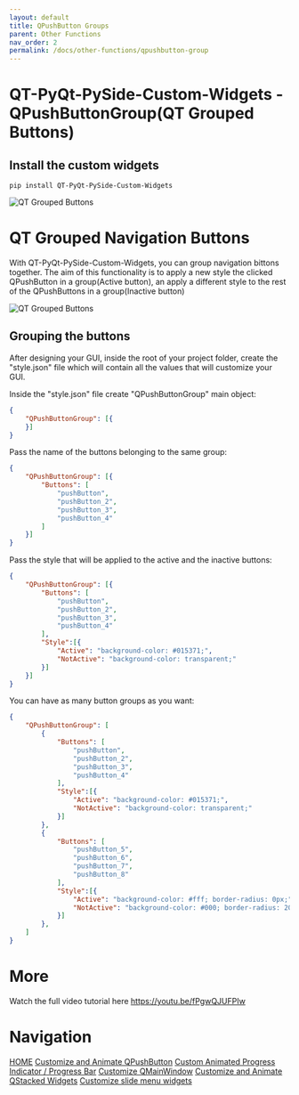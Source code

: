 ```yaml
---
layout: default
title: QPushButton Groups
parent: Other Functions
nav_order: 2
permalink: /docs/other-functions/qpushbutton-group
---
```


# QT-PyQt-PySide-Custom-Widgets - QPushButtonGroup(QT Grouped Buttons)

## Install the custom widgets
```
pip install QT-PyQt-PySide-Custom-Widgets

```

![QT Grouped Buttons](https://github.com/KhamisiKibet/QT-PyQt-PySide-Custom-Widgets/blob/main/images/qt-nav-buttons.png?raw=true)

# QT Grouped Navigation Buttons

With QT-PyQt-PySide-Custom-Widgets, you can group navigation bittons together. The aim of this functionality is to apply a new style the clicked QPushButton in a group(Active button), an apply a different style to the rest of the QPushButtons in a group(Inactive button)

![QT Grouped Buttons](https://github.com/KhamisiKibet/QT-PyQt-PySide-Custom-Widgets/blob/main/images/Screenshot_20230923_064515.png?raw=true)

## Grouping the buttons
After designing your GUI, inside the root of your project folder, create the "style.json" file which will contain all the values that will customize your GUI.


Inside the "style.json" file create "QPushButtonGroup" main object:

```json
{
	"QPushButtonGroup": [{
	}]
}
```

Pass the name of the buttons belonging to the same group:

```json
{
	"QPushButtonGroup": [{
		"Buttons": [
			"pushButton",
			"pushButton_2",
			"pushButton_3",
			"pushButton_4"
		]
	}]
}
```

Pass the style that will be applied to the active and the inactive buttons:

```json
{
	"QPushButtonGroup": [{
		"Buttons": [
			"pushButton",
			"pushButton_2",
			"pushButton_3",
			"pushButton_4"
		],
		"Style":[{
			"Active": "background-color: #015371;",
			"NotActive": "background-color: transparent;"
		}]
	}]
}
```

You can have as many button groups as you want:

```json
{
	"QPushButtonGroup": [
		{
			"Buttons": [
				"pushButton",
				"pushButton_2",
				"pushButton_3",
				"pushButton_4"
			],
			"Style":[{
				"Active": "background-color: #015371;",
				"NotActive": "background-color: transparent;"
			}]
		},
		{
			"Buttons": [
				"pushButton_5",
				"pushButton_6",
				"pushButton_7",
				"pushButton_8"
			],
			"Style":[{
				"Active": "background-color: #fff; border-radius: 0px;",
				"NotActive": "background-color: #000; border-radius: 20px;"
			}]
		},
	]
}
```

# More

Watch the full video tutorial here https://youtu.be/fPgwQJUFPIw


# Navigation

[HOME](https://khamisikibet.github.io/QT-PyQt-PySide-Custom-Widgets/) [Customize and Animate QPushButton](https://khamisikibet.github.io/QT-PyQt-PySide-Custom-Widgets/docs/customize-qpushbutton.html) [Custom Animated Progress Indicator / Progress Bar](https://khamisikibet.github.io/QT-PyQt-PySide-Custom-Widgets/docs/custom-progress-bar.html)  [Customize QMainWindow](https://khamisikibet.github.io/QT-PyQt-PySide-Custom-Widgets/docs/customize-qmainwindow.html) [Customize and Animate QStacked Widgets](https://khamisikibet.github.io/QT-PyQt-PySide-Custom-Widgets/docs/customize-qstacked-widgets.html) [Customize slide menu widgets](https://khamisikibet.github.io/QT-PyQt-PySide-Custom-Widgets/docs/custom-slide-menu-widgets.html)